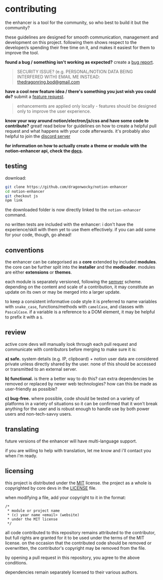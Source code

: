 # contributing

the enhancer is a tool for the community, so who best to build it but the community?

these guidelines are designed for smooth communication, management and development on this project.
following them shows respect to the developer/s spending their free time on it, and makes it easiest for them to improve the tool.

**found a bug / something isn't working as expected?** create a
[bug report](https://github.com/dragonwocky/notion-enhancer/issues/new?labels=bug&template=bug-report.md).

> SECURITY ISSUE? (e.g. PERSONAL/NOTION DATA BEING INTERFERED WITH)
> EMAIL ME INSTEAD: [thedragonring.bod@gmail.com](mailto:thedragonring.bod@gmail.com)

**have a cool new feature idea / there's something you just wish you could do?** submit a
[feature request](https://github.com/dragonwocky/notion-enhancer/issues/new?labels=enhancement&template=feature-request.md).

> enhancements are applied only locally -
> features should be designed only to improve the user experience.

**know your way around notion/electron/js/css and have some code to contribute?** great! read below for guidelines
on how to create a helpful pull request and what happens with your code afterwards. it's probably also helpful to
join the [discord server](//coming-soon)

**for information on how to actually create a theme or module with the notion-enhancer api, check the [docs](DOCUMENTATION.md).**

## testing

download:

```sh
git clone https://github.com/dragonwocky/notion-enhancer
cd notion-enhancer
git checkout js
npm link
```

the downloaded folder is now directly linked to the `notion-enhancer` command.

no written tests are included with the enhancer:
i don't have the experience/skill with them yet to use them effectively.
if you can add some for your code, though, go ahead!

## conventions

the enhancer can be categorised as a **core** extended by included **modules**.
the core can be further split into the **installer** and the **modloader**.
modules are either **extensions** or **themes**.

each module is separately versioned, following the [semver](https://semver.org/) scheme.
depending on the content and scale of a contribution, it may constitute an update on its own or may be merged into a larger update.

to keep a consistent informative code style it is preferred to name variables with
`snake_case`, functions/methods with `camelCase`, and classes with `PascalCase`.
if a variable is a reference to a DOM element, it may be helpful to prefix it with a `$`.

## review

active core devs will manually look through each pull request and communicate with contributors before merging to
make sure it is:

**a) safe.** system details (e.g. IP, clipboard) + notion user data are considered private unless directly shared by the user.
none of this should be accessed or transmitted to an external server.

**b) functional.** is there a better way to do this? can extra dependencies be removed or replaced by newer web technologies?
how can this be made as user-friendly as possible?

**c) bug-free.** where possible, code should be tested on a variety of platforms in a variety of situations so it can be
confirmed that it won't break anything for the user and is robust enough to handle use by both
power users and non-tech-savvy users.

## translating

future versions of the enhancer will have multi-language support.

if you are willing to help with translation, let me know and i'll contact you when i'm ready.

## licensing

this project is distributed under the [MIT](https://choosealicense.com/licenses/mit/) license.
the project as a whole is copyrighted by core devs in the [LICENSE](LICENSE) file.

when modifying a file, add your copyright to it in the format:

```
/*
 * module or project name
 * (c) year name <email> (website)
 * under the MIT license
 */
```

all code contributed to this repository remains attributed to the contributor,
but full rights are granted for it to be used under the terms of the MIT license.
on the occasion that the contributed code should be removed or overwritten,
the contributor's copyright may be removed from the file.

by opening a pull request in this repository, you agree to the above conditions.

dependencies remain separately licensed to their various authors.
